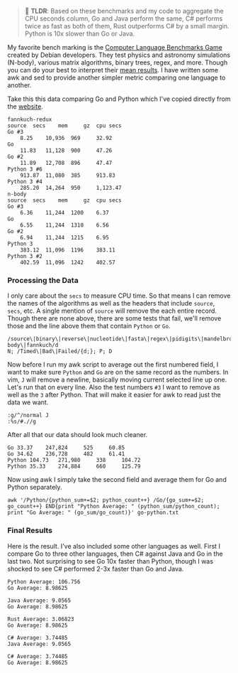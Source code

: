 > 🏃 **TLDR**: Based on these benchmarks and my code to aggregate the CPU seconds column, Go and Java perform the same, C# performs twice as fast as both of them, Rust outperforms C# by a small margin. Python is 10x slower than Go or Java.

My favorite bench marking is the [Computer Language Benchmarks Game](https://benchmarksgame-team.pages.debian.net/benchmarksgame/box-plot-summary-charts.html) created by Debian developers. They test physics and astronomy simulations (N-body), various matrix algorithms, binary trees, regex, and more. Though you can do your best to interpret their [mean results](https://benchmarksgame-team.pages.debian.net/benchmarksgame/box-plot-summary-charts.html). I have written some awk and sed to provide another simpler metric comparing one language to another. 

Take this this data comparing Go and Python which I've copied directly from the [website](https://benchmarksgame-team.pages.debian.net/benchmarksgame/fastest/go-python3.html). 

```
fannkuch-redux
source 	secs 	mem 	gz 	cpu secs
Go #3
	8.25 	10,936 	969 	32.92
Go
	11.83 	11,128 	900 	47.26
Go #2
	11.89 	12,708 	896 	47.47
Python 3 #6
	913.87 	11,080 	385 	913.83
Python 3 #4
	285.20 	14,264 	950 	1,123.47
n-body
source 	secs 	mem 	gz 	cpu secs
Go #3
	6.36 	11,244 	1200 	6.37
Go
	6.55 	11,244 	1310 	6.56
Go #2
	6.94 	11,244 	1215 	6.95
Python 3
	383.12 	11,096 	1196 	383.11
Python 3 #2
	402.59 	11,096 	1242 	402.57 
```

### Processing the Data

I only care about the `secs` to measure CPU time. So that means I can remove the names of the algorithms as well as the headers that include `source`, `secs`, etc. A single mention of `source` will remove the each entire record. Though there are none above, there are some tests that fail, we'll remove those and the line above them that contain `Python` or `Go`.

```
/source\|binary\|reverse\|nucleotide\|fasta\|regex\|pidigits\|mandelbrot\|spectral\|n-body\|fannkuch/d
N; /Timed\|Bad\|Failed/{d;}; P; D
```

Now before I run my awk script to average out the first numbered field, I want to make sure `Python` and `Go` are on the same record as the numbers. In vim, `J` will remove a newline, basically moving current selected line up one. Let's run that on every line. Also the test numbers `#3` I want to remove as well as the `3` after Python. That will make it easier for awk to read just the data we want.

```
:g/^/normal J
:%s/#.//g
```

After all that our data should look much cleaner.

```
Go 33.37 	247,824 	525 	60.85
Go 34.62 	236,728 	482 	61.41
Python 104.73 	271,980 	338 	104.72
Python 35.33 	274,884 	660 	125.79
```

Now using awk I simply take the second field and average them for Go and Python separately.

```
awk '/Python/{python_sum+=$2; python_count++} /Go/{go_sum+=$2; go_count++} END{print "Python Average: " (python_sum/python_count); print "Go Average: " (go_sum/go_count)}' go-python.txt
```

### Final Results

Here is the result. I've also included some other languages as well. First I compare Go to three other languages, then C# against Java and Go in the last two. Not surprising to see Go 10x faster than Python, though I was shocked to see C# performed 2-3x faster than Go and Java. 

```
Python Average: 106.756
Go Average: 8.98625

Java Average: 9.0565
Go Average: 8.98625

Rust Average: 3.06823
Go Average: 8.98625

C# Average: 3.74485
Java Average: 9.0565

C# Average: 3.74485
Go Average: 8.98625
```
